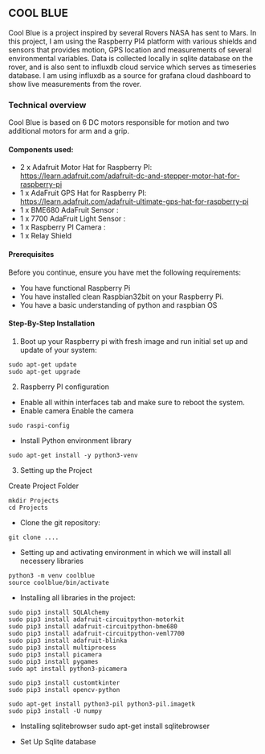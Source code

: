 
## COOL BLUE

Cool Blue is a project inspired by several Rovers NASA has sent to Mars. 
In this project, I am using the Raspberry PI4 platform with various shields and sensors that provides motion, GPS location and 
measurements of several environmental variables. Data is collected locally in sqlite database on the rover, and is also sent to
influxdb cloud service which serves as timeseries database. I am using influxdb as a source for grafana cloud dashboard to show live measurements
from the rover.


### Technical overview

Cool Blue is based on 6 DC motors responsible for motion and two additional motors for arm and a grip.
#### Components used: 
- 2 x Adafruit Motor Hat for Raspberry PI: https://learn.adafruit.com/adafruit-dc-and-stepper-motor-hat-for-raspberry-pi
- 1 x AdaFruit GPS Hat for Raspberry PI: https://learn.adafruit.com/adafruit-ultimate-gps-hat-for-raspberry-pi
- 1 x BME680 AdaFruit Sensor : 
- 1 x 7700 AdaFruit Light Sensor : 
- 1 x Raspberry PI Camera : 
- 1 x Relay Shield


#### Prerequisites
Before you continue, ensure you have met the following requirements:
* You have functional Raspberry Pi
* You have installed clean Raspbian32bit on your Raspberry Pi.
* You have a basic understanding of python and raspbian OS


#### Step-By-Step Installation

1. Boot up your Raspberry pi with fresh image and run initial set up and update of your system:
```
sudo apt-get update
sudo apt-get upgrade
```
2. Raspberry PI configuration
* Enable all within interfaces tab and make sure to reboot the system.
* Enable camera Enable the camera
```
sudo raspi-config
```


* Install Python environment library
```
sudo apt-get install -y python3-venv
```

3. Setting up the Project

Create Project Folder
```
mkdir Projects
cd Projects
```
* Clone the git repository:
```
git clone ....
```

* Setting up and activating environment in which we will install all necessery libraries

```
python3 -m venv coolblue
source coolblue/bin/activate
```

* Installing all libraries in the project:

```
sudo pip3 install SQLAlchemy
sudo pip3 install adafruit-circuitpython-motorkit
sudo pip3 install adafruit-circuitpython-bme680
sudo pip3 install adafruit-circuitpython-veml7700
sudo pip3 install adafruit-blinka
sudo pip3 install multiprocess
sudo pip3 install picamera
sudo pip3 install pygames
sudo apt install python3-picamera

sudo pip3 install customtkinter
sudo pip3 install opencv-python

sudo apt-get install python3-pil python3-pil.imagetk
sudo pip3 install -U numpy
```

* Installing sqlitebrowser
sudo apt-get install sqlitebrowser

* Set Up Sqlite database